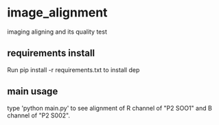 # image_alignment
imaging aligning and its quality test

## requirements install
Run pip install -r requirements.txt to install dep
## main usage
type 'python main.py' to see alignment of R channel of "P2 SOO1" and B channel of "P2 S002".

